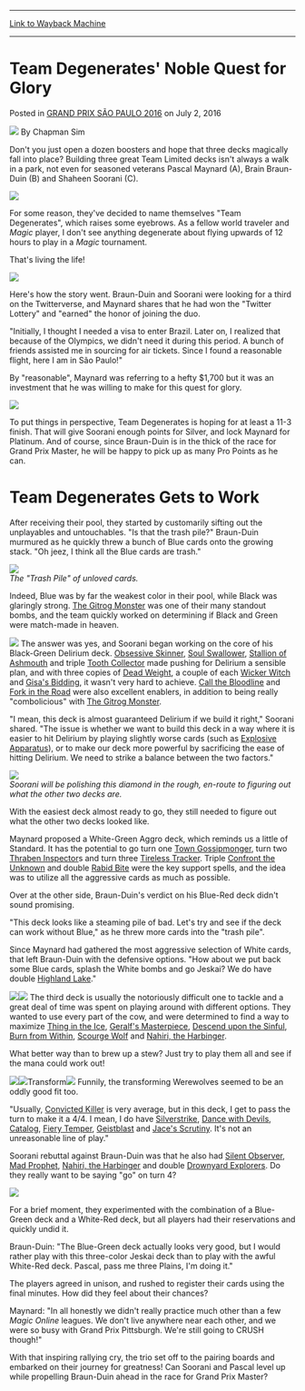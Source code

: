 
---
[Link to Wayback Machine](https://web.archive.org/web/20160706150017/http://magic.wizards.com/en/events/coverage/gpsao16/team-degenerates-noble-quest-glory-2016-07-02)

[_metadata_:author]:- "Chapman Sim"
[_metadata_:description]:- "Don't you just open a dozen boosters and hope that three decks magically fall into place? Building three great Team Limited decks isn't always a walk in a park, not even for seasoned veterans Pascal Maynard (A), Brain Braun-Duin (B) and Shaheen Soorani (C).&#13; &#13; &#13;"
[_metadata_:generator]:- "Drupal 7 (http://drupal.org)"
[_metadata_:node]:- "1032931"
[_metadata_:publish_date]:- "2016-07-02"
[_metadata_:source]:- "div-main-content"
[_metadata_:title]:- "Team Degenerates' Noble Quest for Glory"
[_metadata_:wayback_capture_timestamp]:- "2016-07-06 15:00:17"
[_metadata_:wayback_raw_url]:- "https://web.archive.org/web/20160706150017id_/http://magic.wizards.com/en/events/coverage/gpsao16/team-degenerates-noble-quest-glory-2016-07-02"
[_metadata_:wayback_url]:- "http://magic.wizards.com/en/events/coverage/gpsao16/team-degenerates-noble-quest-glory-2016-07-02"
---


Team Degenerates' Noble Quest for Glory
=======================================



 Posted in [GRAND PRIX SÃO PAULO 2016](/en/events/coverage/gpsao16)
 on July 2, 2016 






![](https://media.magic.wizards.com/styles/auth_small/public/images/person/chapman.jpg)
By Chapman Sim











Don't you just open a dozen boosters and hope that three decks magically fall into place? Building three great Team Limited decks isn't always a walk in a park, not even for seasoned veterans Pascal Maynard (A), Brain Braun-Duin (B) and Shaheen Soorani (C).



![](https://media.wizards.com/2016/events/gpsao16/gpSaoPaulo16_D1_TeamDegeneratesBio.jpg)



 For some reason, they've decided to name themselves "Team Degenerates", which raises some eyebrows. As a fellow world traveler and *Magic* player, I don't see anything degenerate about flying upwards of 12 hours to play in a *Magic* tournament.



That's living the life!



![](https://media.wizards.com/2016/events/gpsao16/gpSaoPaulo16_D1_TwitterTeamDegenerates.jpg)


Here's how the story went. Braun-Duin and Soorani were looking for a third on the Twitterverse, and Maynard shares that he had won the "Twitter Lottery" and "earned" the honor of joining the duo.


"Initially, I thought I needed a visa to enter Brazil. Later on, I realized that because of the Olympics, we didn't need it during this period. A bunch of friends assisted me in sourcing for air tickets. Since I found a reasonable flight, here I am in São Paulo!"


By "reasonable", Maynard was referring to a hefty $1,700 but it was an investment that he was willing to make for this quest for glory.



![](https://media.wizards.com/2016/events/gpsao16/gpSaoPaulo16_D1_TeamDegenerates.jpg)


To put things in perspective, Team Degenerates is hoping for at least a 11-3 finish. That will give Soorani enough points for Silver, and lock Maynard for Platinum. And of course, since Braun-Duin is in the thick of the race for Grand Prix Master, he will be happy to pick up as many Pro Points as he can.


Team Degenerates Gets to Work
=============================


After receiving their pool, they started by customarily sifting out the unplayables and untouchables. "Is that the trash pile?" Braun-Duin murmured as he quickly threw a bunch of Blue cards onto the growing stack. "Oh jeez, I think all the Blue cards are trash."



![](https://media.wizards.com/2016/events/gpsao16/gpSaoPaulo16_D1_TrashPile.jpg)  
*The "Trash Pile" of unloved cards.*



Indeed, Blue was by far the weakest color in their pool, while Black was glaringly strong. [The Gitrog Monster](http://gatherer.wizards.com/Pages/Card/Details.aspx?name=The+Gitrog+Monster) was one of their many standout bombs, and the team quickly worked on determining if Black and Green were match-made in heaven.


[![](http://gatherer.wizards.com/Handlers/Image.ashx?type=card&name=The+Gitrog+Monster)](http://gatherer.wizards.com/Pages/Card/Details.aspx?name=The+Gitrog+Monster)
The answer was yes, and Soorani began working on the core of his Black-Green Delirium deck. [Obsessive Skinner](http://gatherer.wizards.com/Pages/Card/Details.aspx?name=Obsessive+Skinner), [Soul Swallower](http://gatherer.wizards.com/Pages/Card/Details.aspx?name=Soul+Swallower), [Stallion of Ashmouth](http://gatherer.wizards.com/Pages/Card/Details.aspx?name=Stallion+of+Ashmouth) and triple [Tooth Collector](http://gatherer.wizards.com/Pages/Card/Details.aspx?name=Tooth+Collector) made pushing for Delirium a sensible plan, and with three copies of [Dead Weight](http://gatherer.wizards.com/Pages/Card/Details.aspx?name=Dead+Weight), a couple of each [Wicker Witch](http://gatherer.wizards.com/Pages/Card/Details.aspx?name=Wicker+Witch) and [Gisa's Bidding](http://gatherer.wizards.com/Pages/Card/Details.aspx?name=Gisa%27s+Bidding), it wasn't very hard to achieve. [Call the Bloodline](http://gatherer.wizards.com/Pages/Card/Details.aspx?name=Call+the+Bloodline) and [Fork in the Road](http://gatherer.wizards.com/Pages/Card/Details.aspx?name=Fork+in+the+Road) were also excellent enablers, in addition to being really "combolicious" with [The Gitrog Monster](http://gatherer.wizards.com/Pages/Card/Details.aspx?name=The+Gitrog+Monster).


"I mean, this deck is almost guaranteed Delirium if we build it right," Soorani shared. "The issue is whether we want to build this deck in a way where it is easier to hit Delirium by playing slightly worse cards (such as [Explosive Apparatus](http://gatherer.wizards.com/Pages/Card/Details.aspx?name=Explosive+Apparatus)), or to make our deck more powerful by sacrificing the ease of hitting Delirium. We need to strike a balance between the two factors."



![](https://media.wizards.com/2016/events/gpsao16/gpSaoPaulo16_D1_BGDeck.jpg)  
*Soorani will be polishing this diamond in the rough, en-route to figuring out what the other two decks are.*



With the easiest deck almost ready to go, they still needed to figure out what the other two decks looked like.


Maynard proposed a White-Green Aggro deck, which reminds us a little of Standard. It has the potential to go turn one [Town Gossipmonger](http://gatherer.wizards.com/Pages/Card/Details.aspx?name=Town+Gossipmonger), turn two [Thraben Inspector](http://gatherer.wizards.com/Pages/Card/Details.aspx?name=Thraben+Inspector)s and turn three [Tireless Tracker](http://gatherer.wizards.com/Pages/Card/Details.aspx?name=Tireless+Tracker). Triple [Confront the Unknown](http://gatherer.wizards.com/Pages/Card/Details.aspx?name=Confront+the+Unknown) and double [Rabid Bite](http://gatherer.wizards.com/Pages/Card/Details.aspx?name=Rabid+Bite) were the key support spells, and the idea was to utilize all the aggressive cards as much as possible.


Over at the other side, Braun-Duin's verdict on his Blue-Red deck didn't sound promising.


"This deck looks like a steaming pile of bad. Let's try and see if the deck can work without Blue," as he threw more cards into the "trash pile".


Since Maynard had gathered the most aggressive selection of White cards, that left Braun-Duin with the defensive options. "How about we put back some Blue cards, splash the White bombs and go Jeskai? We do have double [Highland Lake](http://gatherer.wizards.com/Pages/Card/Details.aspx?name=Highland+Lake)."


[![](http://gatherer.wizards.com/Handlers/Image.ashx?type=card&name=Descend+upon+the+Sinful)](http://gatherer.wizards.com/Pages/Card/Details.aspx?name=Descend+upon+the+Sinful)[![](http://gatherer.wizards.com/Handlers/Image.ashx?type=card&name=Nahiri%2C+the+Harbinger)](http://gatherer.wizards.com/Pages/Card/Details.aspx?name=Nahiri%2C+the+Harbinger)
The third deck is usually the notoriously difficult one to tackle and a great deal of time was spent on playing around with different options. They wanted to use every part of the cow, and were determined to find a way to maximize [Thing in the Ice](http://gatherer.wizards.com/Pages/Card/Details.aspx?name=Thing+in+the+Ice), [Geralf's Masterpiece](http://gatherer.wizards.com/Pages/Card/Details.aspx?name=Geralf%27s+Masterpiece), [Descend upon the Sinful](http://gatherer.wizards.com/Pages/Card/Details.aspx?name=Descend+upon+the+Sinful), [Burn from Within](http://gatherer.wizards.com/Pages/Card/Details.aspx?name=Burn+from+Within), [Scourge Wolf](http://gatherer.wizards.com/Pages/Card/Details.aspx?name=Scourge+Wolf) and [Nahiri, the Harbinger](http://gatherer.wizards.com/Pages/Card/Details.aspx?name=Nahiri%2C+the+Harbinger).


What better way than to brew up a stew? Just try to play them all and see if the mana could work out!


[![](http://gatherer.wizards.com/Handlers/Image.ashx?type=card&name=Convicted+Killer)](http://gatherer.wizards.com/Pages/Card/Details.aspx?name=Convicted+Killer)[![](http://gatherer.wizards.com/Handlers/Image.ashx?type=card&name=Branded+Howler)](http://gatherer.wizards.com/Pages/Card/Details.aspx?name=Branded+Howler)Transform[![](http://gatherer.wizards.com/Handlers/Image.ashx?type=card&name=Drownyard+Explorer)](http://gatherer.wizards.com/Pages/Card/Details.aspx?name=Drownyard+Explorer)
Funnily, the transforming Werewolves seemed to be an oddly good fit too.


"Usually, [Convicted Killer](http://gatherer.wizards.com/Pages/Card/Details.aspx?name=Convicted+Killer) is very average, but in this deck, I get to pass the turn to make it a 4/4. I mean, I do have [Silverstrike](http://gatherer.wizards.com/Pages/Card/Details.aspx?name=Silverstrike), [Dance with Devils](http://gatherer.wizards.com/Pages/Card/Details.aspx?name=Dance+with+Devils), [Catalog](http://gatherer.wizards.com/Pages/Card/Details.aspx?name=Catalog), [Fiery Temper](http://gatherer.wizards.com/Pages/Card/Details.aspx?name=Fiery+Temper), [Geistblast](http://gatherer.wizards.com/Pages/Card/Details.aspx?name=Geistblast) and [Jace's Scrutiny](http://gatherer.wizards.com/Pages/Card/Details.aspx?name=Jace%27s+Scrutiny). It's not an unreasonable line of play."


Soorani rebuttal against Braun-Duin was that he also had [Silent Observer](http://gatherer.wizards.com/Pages/Card/Details.aspx?name=Silent+Observer), [Mad Prophet](http://gatherer.wizards.com/Pages/Card/Details.aspx?name=Mad+Prophet), [Nahiri, the Harbinger](http://gatherer.wizards.com/Pages/Card/Details.aspx?name=Nahiri%2C+the+Harbinger) and double [Drownyard Explorers](http://gatherer.wizards.com/Pages/Card/Details.aspx?name=Drownyard+Explorers). Do they really want to be saying "go" on turn 4?



![](https://media.wizards.com/2016/events/gpsao16/gpSaoPaulo16_D1_BBDMaynard.jpg)


For a brief moment, they experimented with the combination of a Blue-Green deck and a White-Red deck, but all players had their reservations and quickly undid it.


Braun-Duin: "The Blue-Green deck actually looks very good, but I would rather play with this three-color Jeskai deck than to play with the awful White-Red deck. Pascal, pass me three Plains, I'm doing it."


The players agreed in unison, and rushed to register their cards using the final minutes. How did they feel about their chances?



 Maynard: "In all honestly we didn't really practice much other than a few *Magic Online* leagues. We don't live anywhere near each other, and we were so busy with Grand Prix Pittsburgh. We're still going to CRUSH though!"



With that inspiring rallying cry, the trio set off to the pairing boards and embarked on their journey for greatness! Can Soorani and Pascal level up while propelling Braun-Duin ahead in the race for Grand Prix Master?







